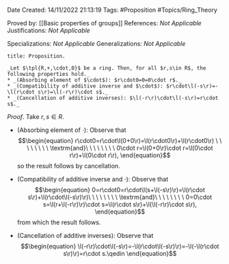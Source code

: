 <div class="topSpace"></div>

Date Created: 14/11/2022 21:13:19
Tags: #Proposition #Topics/Ring_Theory

Proved by: [[Basic properties of groups]]
References: _Not Applicable_
Justifications: _Not Applicable_

Specializations: _Not Applicable_
Generalizations: _Not Applicable_

``` ad-Proposition
title: Proposition.

_Let $\tpl{R,+,\cdot,0}$ be a ring. Then, for all $r,s\in R$, the following properties hold._
* _(Absorbing element of $\cdot$): $r\cdot0=0=0\cdot r$._
* _(Compatibility of additive inverse and $\cdot$): $r\cdot\l(-s\r)=-\l(r\cdot s\r)=\l(-r\r)\cdot s$._
* _(Cancellation of additive inverses): $\l(-r\r)\cdot\l(-s\r)=r\cdot s$._

```

_Proof_. Take $r,s\in R$.
* (Absorbing element of $\cdot$): Observe that
$$\begin{equation}
    r\cdot0=r\cdot\l(0+0\r)=\l(r\cdot0\r)+\l(r\cdot0\r) \ \ \ \ \ \ \ \ \textrm{and}\ \ \ \ \ \ \ \ 0\cdot r=\l(0+0\r)\cdot r=\l(0\cdot r\r)+\l(0\cdot r\r),
\end{equation}$$
so the result follows by cancellation.

* (Compatibility of additive inverse and $\cdot$): Observe that
$$\begin{equation}
    0=r\cdot0=r\cdot\l(s+\l(-s\r)\r)=\l(r\cdot s\r)+\l(r\cdot\l(-s\r)\r)\ \ \ \ \ \ \ \ \textrm{and}\ \ \ \ \ \ \ \ 0=0\cdot s=\l(r+\l(-r\r)\r)\cdot s=\l(r\cdot s\r)+\l(\l(-r\r)\cdot s\r),
\end{equation}$$
from which the result follows.
* (Cancellation of additive inverses): Observe that
$$\begin{equation}
    \l(-r\r)\cdot\l(-s\r)=-\l(r\cdot\l(-s\r)\r)=-\l(-\l(r\cdot s\r)\r)=r\cdot s.\qedin
\end{equation}$$
